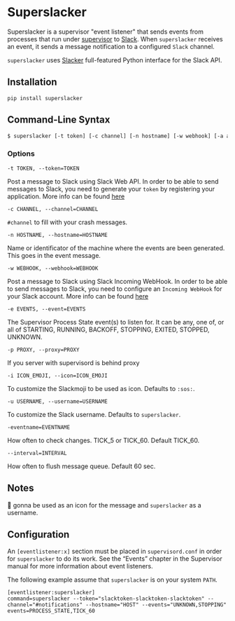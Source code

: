 # Superslacker

Superslacker is a supervisor "event listener" that sends events from processes that run under [supervisor](http://supervisord.org) to [Slack](https://slack.com). When `superslacker` receives an event, it sends a message notification to a configured `Slack` channel.

`superslacker` uses [Slacker](https://github.com/os/slacker) full-featured Python interface for the Slack API.

## Installation

```
pip install superslacker
```

## Command-Line Syntax

```bash
$ superslacker [-t token] [-c channel] [-n hostname] [-w webhook] [-a attachment] [-e events] [-p proxy] [--eventname eventname] [--interval interval]]
```

### Options

```-t TOKEN, --token=TOKEN```

Post a message to Slack using Slack Web API. In order to be able to send messages to Slack, you need to generate your `token` by registering your application. More info can be found [here](https://api.slack.com/web)

```-c CHANNEL, --channel=CHANNEL```

`#channel` to fill with your crash messages.

```-n HOSTNAME, --hostname=HOSTNAME```

Name or identificator of the machine where the events are been generated. This goes in the event message.

```-w WEBHOOK, --webhook=WEBHOOK```

Post a message to Slack using Slack Incoming WebHook. In order to be able to send messages to Slack, you need to configure an `Incoming WebHook` for your Slack account. More info can be found [here](https://api.slack.com/incoming-webhooks)

```-e EVENTS, --event=EVENTS```

The Supervisor Process State event(s) to listen for. It can be any, one of, or all of
STARTING, RUNNING, BACKOFF, STOPPING, EXITED, STOPPED, UNKNOWN.

```-p PROXY, --proxy=PROXY```

If you server with supervisord is behind proxy

```-i ICON_EMOJI, --icon=ICON_EMOJI```

To customize the Slackmoji to be used as icon. Defaults to `:sos:`.

```-u USERNAME, --username=USERNAME```

To customize the Slack username. Defaults to `superslacker`.

```-eventname=EVENTNAME```

How often to check changes. TICK_5 or TICK_60. Default TICK_60.

```--interval=INTERVAL```

How often to flush message queue. Default 60 sec.



## Notes

:ghost: gonna be used as an icon for the message and `superslacker` as a username. 


## Configuration
An `[eventlistener:x]` section must be placed in `supervisord.conf` in order for `superslacker` to do its work. See the “Events” chapter in the Supervisor manual for more information about event listeners.

The following example assume that `superslacker` is on your system `PATH`.


```
[eventlistener:superslacker]
command=superslacker --token="slacktoken-slacktoken-slacktoken" --channel="#notifications" --hostname="HOST" --events="UNKNOWN,STOPPING"
events=PROCESS_STATE,TICK_60
```

